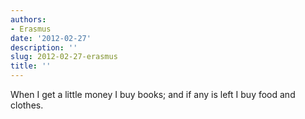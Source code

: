 ```yaml
---
authors:
- Erasmus
date: '2012-02-27'
description: ''
slug: 2012-02-27-erasmus
title: ''
---
```

When I get a little money I buy books; and if any is left I buy food and clothes.



